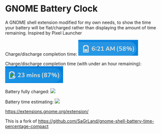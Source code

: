 # GNOME Battery Clock

A GNOME shell extension modified for my own needs, to show the time your battery will be flat/charged rather than displaying the amount of time remaining. Inspired by Pixel Launcher

Charge/discharge completion time: <img src="https://raw.githubusercontent.com/Lakeland97/gnome-shell-battery-clock/master/indicator.png">

Charge/discharge completion time (with under an hour remaining): <img src="https://raw.githubusercontent.com/Lakeland97/gnome-shell-battery-clock/master/under60mins.png">

Battery fully charged: <img src="https://raw.githubusercontent.com/SaGrLand/gnome-shell-battery-time-and-percentage/master/battery_full.png">

Battery time estimating: <img src="https://raw.githubusercontent.com/SaGrLand/gnome-shell-battery-time-percentage-compact/master/battery_estimating-time.png">

https://extensions.gnome.org/extension/

This is a fork of https://github.com/SaGrLand/gnome-shell-battery-time-percentage-compact
